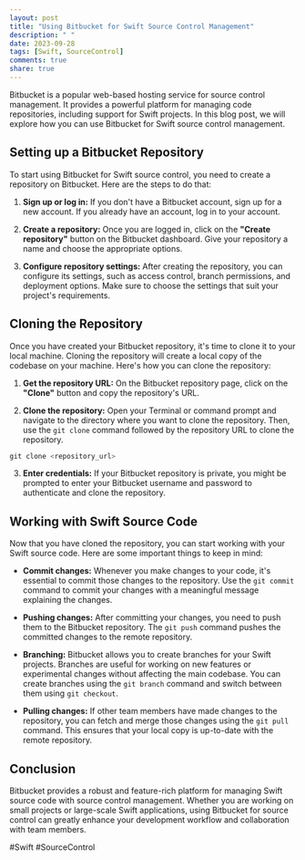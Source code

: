 ```yaml
---
layout: post
title: "Using Bitbucket for Swift Source Control Management"
description: " "
date: 2023-09-28
tags: [Swift, SourceControl]
comments: true
share: true
---
```


Bitbucket is a popular web-based hosting service for source control management. It provides a powerful platform for managing code repositories, including support for Swift projects. In this blog post, we will explore how you can use Bitbucket for Swift source control management.

## Setting up a Bitbucket Repository

To start using Bitbucket for Swift source control, you need to create a repository on Bitbucket. Here are the steps to do that:

1. **Sign up or log in:** If you don't have a Bitbucket account, sign up for a new account. If you already have an account, log in to your account.

2. **Create a repository:** Once you are logged in, click on the **"Create repository"** button on the Bitbucket dashboard. Give your repository a name and choose the appropriate options.

3. **Configure repository settings:** After creating the repository, you can configure its settings, such as access control, branch permissions, and deployment options. Make sure to choose the settings that suit your project's requirements.

## Cloning the Repository

Once you have created your Bitbucket repository, it's time to clone it to your local machine. Cloning the repository will create a local copy of the codebase on your machine. Here's how you can clone the repository:

1. **Get the repository URL:** On the Bitbucket repository page, click on the **"Clone"** button and copy the repository's URL.

2. **Clone the repository:** Open your Terminal or command prompt and navigate to the directory where you want to clone the repository. Then, use the `git clone` command followed by the repository URL to clone the repository.

```swift
git clone <repository_url>
```

3. **Enter credentials:** If your Bitbucket repository is private, you might be prompted to enter your Bitbucket username and password to authenticate and clone the repository.

## Working with Swift Source Code

Now that you have cloned the repository, you can start working with your Swift source code. Here are some important things to keep in mind:

- **Commit changes:** Whenever you make changes to your code, it's essential to commit those changes to the repository. Use the `git commit` command to commit your changes with a meaningful message explaining the changes.

- **Pushing changes:** After committing your changes, you need to push them to the Bitbucket repository. The `git push` command pushes the committed changes to the remote repository.

- **Branching:** Bitbucket allows you to create branches for your Swift projects. Branches are useful for working on new features or experimental changes without affecting the main codebase. You can create branches using the `git branch` command and switch between them using `git checkout`.

- **Pulling changes:** If other team members have made changes to the repository, you can fetch and merge those changes using the `git pull` command. This ensures that your local copy is up-to-date with the remote repository.

## Conclusion

Bitbucket provides a robust and feature-rich platform for managing Swift source code with source control management. Whether you are working on small projects or large-scale Swift applications, using Bitbucket for source control can greatly enhance your development workflow and collaboration with team members.

#Swift #SourceControl